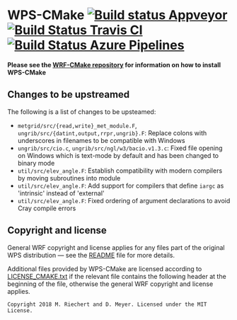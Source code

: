 # WPS-CMake [![Build status Appveyor](https://ci.appveyor.com/api/projects/status/8axylclvn10h32kk/branch/wps-cmake?svg=true)](https://ci.appveyor.com/project/WRF-CMake/wps/branch/wps-cmake) [![Build Status Travis CI](https://travis-ci.com/WRF-CMake/WPS.svg?branch=wps-cmake)](https://travis-ci.com/WRF-CMake/WPS) [![Build Status Azure Pipelines](https://dev.azure.com/WRF-CMake/WRF/_apis/build/status/WPS%20(full)?branchName=wps-cmake)](https://dev.azure.com/WRF-CMake/WRF/_build/latest?definitionId=6&branchName=wps-cmake)


**Please see the [WRF-CMake repository](https://github.com/WRF-CMake/WRF#readme) for information on how to install WPS-CMake**


## Changes to be upstreamed

The following is a list of changes to be upsteamed:
- `metgrid/src/{read,write}_met_module.F`, `ungrib/src/{datint,output,rrpr,ungrib}.F`: Replace colons with underscores in filenames to be compatible with Windows
- `ungrib/src/cio.c`, `ungrib/src/ngl/w3/bacio.v1.3.c`: Fixed file opening on Windows which is text-mode by default and has been changed to binary mode
- `util/src/elev_angle.F`: Establish compatibility with modern compilers by moving subroutines into module
- `util/src/elev_angle.F`: Add support for compilers that define `iargc` as 'intrinsic' instead of 'external'
- `util/src/elev_angle.F`: Fixed ordering of argument declarations to avoid Cray compile errors


## Copyright and license

General WRF copyright and license applies for any files part of the original WPS distribution — see the [README](README) file for more details.

Additional files provided by WPS-CMake are licensed according to [LICENSE_CMAKE.txt](LICENSE_CMAKE.txt) if the relevant file contains the following header at the beginning of the file, otherwise the general WRF copyright and license applies.
```
Copyright 2018 M. Riechert and D. Meyer. Licensed under the MIT License.
```
